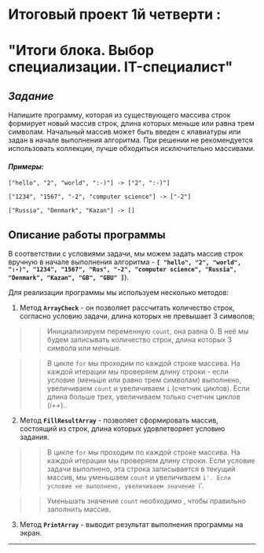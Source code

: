 # **Итоговый проект 1й четверти :**

# **"Итоги блока. Выбор специализации. IT-специалист"**

## *Задание*

Напишите программу, которая из существующего массива строк формирует новый массив строк, длина которых меньше или равна трем символам. Начальный массив может быть введен с клавиатуры или задан в начале выполнения алгоритма. При решении не рекомендуется использовать коллекции, лучше обходиться исключительно массивами.

#### *Примеры:*
```
["hello", "2", "world", ":-)"] -> ["2", ":-)"]

["1234", "1567", "-2", "computer science"] -> ["-2"]

["Russia", "Denmark", "Kazan"] -> []
```
## **Описание работы программы**

В соответствии с условиями задачи, мы можем задать массив строк вручную в начале выполнения алгоритма - **`[ "hello", "2", "world", ":-)", "1234", "1567", "Rus", "-2", "computer science", "Russia", "Denmark", "Kazan", "GB", "GBU" ]`**). 

Для реализации программы мы используем несколько методов:

1. Метод **`ArrayCheck`** - он позволяет рассчитать количество строк, согласно условию задачи, длина которых не превышает 3 символов;

>> Инициализируем переменную `count`, она равна 0. В неё мы будем записывать количество строк, длина которых 3 символа или меньше. 

>> В цикле `for` мы проходим по каждой строке массива. На каждой итерации мы проверяем длину строки - если условие (меньше или равно трем символам) выполнено, увеличиваем `count` и увеличиваем `i` (счетчик циклов). Если длина больше трех, увеличиваем только счетчик циклов (*i++*)..

2. Метод **`FillResultArray`** - позволяет сформировать массив, состоящий из строк, длина которых удовлетворяет условию задания.

>> В цикле `for` мы проходим по каждой строке массива. На каждой итерации мы проверяем длину строки. Если условие задачи выполнено, эта строка записывается в текущий массив, мы уменьшаем `count` и увеличиваем `i'.
Если условие не выполнено, увеличиваем значение `i'.

>>Уменьшать значение `count` необходимо , чтобы правильно заполнить массив.

3. Метод **`PrintArray`** - выводит результат выполнения программы на экран.
----